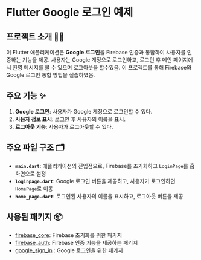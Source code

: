 # Flutter Google 로그인 예제

## 프로젝트 소개 👨‍💻

이 Flutter 애플리케이션은 **Google 로그인**을 Firebase 인증과 통합하여 사용자를 인증하는 기능을 제공. 사용자는 Google 계정으로 로그인하고, 로그인 후 메인 페이지에서 환영 메시지를 볼 수 있으며 로그아웃을 할수있음. 이 프로젝트를 통해 Firebase와 Google 로그인 통합 방법을 실습하였음.

## 주요 기능 ✨

1. **Google 로그인**: 사용자가 Google 계정으로 로그인할 수 있다.
2. **사용자 정보 표시**: 로그인 후 사용자의 이름을 표시.
3. **로그아웃 기능**: 사용자가 로그아웃할 수 있다.

## 주요 파일 구조 🗂️

- **`main.dart`**: 애플리케이션의 진입점으로, Firebase를 초기화하고 `LoginPage`를 홈 화면으로 설정
- **`loginpage.dart`**: Google 로그인 버튼을 제공하고, 사용자가 로그인하면 `HomePage`로 이동
- **`home_page.dart`**: 로그인된 사용자의 이름을 표시하고, 로그아웃 버튼을 제공

## 사용된 패키지 📦
- [firebase_core](https://pub.dev/packages/firebase_core): Firebase 초기화를 위한 패키지
- [firebase_auth](https://pub.dev/packages/firebase_auth): Firebase 인증 기능을 제공하는 패키지
- [google_sign_in](https://pub.dev/packages/google_sign_in) : Google 로그인을 위한 패키지

